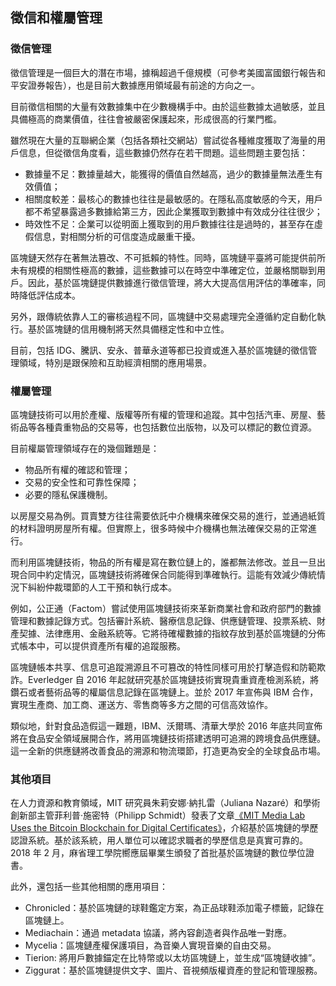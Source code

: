 ## 徵信和權屬管理
### 徵信管理

徵信管理是一個巨大的潛在市場，據稱超過千億規模（可參考美國富國銀行報告和平安證券報告），也是目前大數據應用領域最有前途的方向之一。

目前徵信相關的大量有效數據集中在少數機構手中。由於這些數據太過敏感，並且具備極高的商業價值，往往會被嚴密保護起來，形成很高的行業門檻。

雖然現在大量的互聯網企業（包括各類社交網站）嘗試從各種維度獲取了海量的用戶信息，但從徵信角度看，這些數據仍然存在若干問題。這些問題主要包括：

* 數據量不足：數據量越大，能獲得的價值自然越高，過少的數據量無法產生有效價值；
* 相關度較差：最核心的數據也往往是最敏感的。在隱私高度敏感的今天，用戶都不希望暴露過多數據給第三方，因此企業獲取到數據中有效成分往往很少；
* 時效性不足：企業可以從明面上獲取到的用戶數據往往是過時的，甚至存在虛假信息，對相關分析的可信度造成嚴重干擾。

區塊鏈天然存在著無法篡改、不可抵賴的特性。同時，區塊鏈平臺將可能提供前所未有規模的相關性極高的數據，這些數據可以在時空中準確定位，並嚴格關聯到用戶。因此，基於區塊鏈提供數據進行徵信管理，將大大提高信用評估的準確率，同時降低評估成本。

另外，跟傳統依靠人工的審核過程不同，區塊鏈中交易處理完全遵循約定自動化執行。基於區塊鏈的信用機制將天然具備穩定性和中立性。

目前，包括 IDG、騰訊、安永、普華永道等都已投資或進入基於區塊鏈的徵信管理領域，特別是跟保險和互助經濟相關的應用場景。

### 權屬管理

區塊鏈技術可以用於產權、版權等所有權的管理和追蹤。其中包括汽車、房屋、藝術品等各種貴重物品的交易等，也包括數位出版物，以及可以標記的數位資源。

目前權屬管理領域存在的幾個難題是：

* 物品所有權的確認和管理；
* 交易的安全性和可靠性保障；
* 必要的隱私保護機制。

以房屋交易為例。買賣雙方往往需要依託中介機構來確保交易的進行，並通過紙質的材料證明房屋所有權。但實際上，很多時候中介機構也無法確保交易的正常進行。

而利用區塊鏈技術，物品的所有權是寫在數位鏈上的，誰都無法修改。並且一旦出現合同中約定情況，區塊鏈技術將確保合同能得到準確執行。這能有效減少傳統情況下糾紛仲裁環節的人工干預和執行成本。

例如，公正通（Factom）嘗試使用區塊鏈技術來革新商業社會和政府部門的數據管理和數據記錄方式。包括審計系統、醫療信息記錄、供應鏈管理、投票系統、財產契據、法律應用、金融系統等。它將待確權數據的指紋存放到基於區塊鏈的分佈式帳本中，可以提供資產所有權的追蹤服務。

區塊鏈帳本共享、信息可追蹤溯源且不可篡改的特性同樣可用於打擊造假和防範欺詐。Everledger 自 2016 年起就研究基於區塊鏈技術實現貴重資產檢測系統，將鑽石或者藝術品等的權屬信息記錄在區塊鏈上。並於 2017 年宣佈與 IBM 合作，實現生產商、加工商、運送方、零售商等多方之間的可信高效協作。

類似地，針對食品造假這一難題，IBM、沃爾瑪、清華大學於 2016 年底共同宣佈將在食品安全領域展開合作，將用區塊鏈技術搭建透明可追溯的跨境食品供應鏈。這一全新的供應鏈將改善食品的溯源和物流環節，打造更為安全的全球食品市場。

### 其他項目

在人力資源和教育領域，MIT 研究員朱莉安娜·納扎雷（Juliana Nazaré）和學術創新部主管菲利普·施密特（Philipp Schmidt）發表了文章[《MIT Media Lab Uses the Bitcoin Blockchain for Digital Certificates》](http://quarktalk.cc/threads/mit-media-lab-uses-the-bitcoin-blockchain-for-digital-certificates.1553/)，介紹基於區塊鏈的學歷認證系統。基於該系統，用人單位可以確認求職者的學歷信息是真實可靠的。2018 年 2 月，麻省理工學院嚮應屆畢業生頒發了首批基於區塊鏈的數位學位證書。

此外，還包括一些其他相關的應用項目：

* Chronicled：基於區塊鏈的球鞋鑑定方案，為正品球鞋添加電子標籤，記錄在區塊鏈上。
* Mediachain：通過 metadata 協議，將內容創造者與作品唯一對應。
* Mycelia：區塊鏈產權保護項目，為音樂人實現音樂的自由交易。
* Tierion: 將用戶數據錨定在比特幣或以太坊區塊鏈上，並生成“區塊鏈收據”。
* Ziggurat：基於區塊鏈提供文字、圖片、音視頻版權資產的登記和管理服務。
